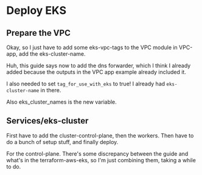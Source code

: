 Deploy EKS
==========

Prepare the VPC
---------------

Okay, so I just have to add some eks-vpc-tags to the VPC module in VPC-app, add the eks-cluster-name.

Huh, this guide says now to add the dns forwarder, which I think I already added because the outputs in the VPC app example already included it.

I also needed to set `tag_for_use_with_eks` to true! I already had `eks-cluster-name` in there.

Also eks_cluster_names is the new variable.

Services/eks-cluster
--------------------
First have to add the cluster-control-plane, then the workers.
Then have to do a bunch of setup stuff, and finally deploy.

For the control-plane. There's some discrepancy between the guide and what's in the terraform-aws-eks, so I'm just combining them, taking a while to do.
